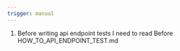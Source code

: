 ```yaml
---
trigger: manual
---
```


1. Before writing api endpoint tests I need to read Before HOW_TO_API_ENDPOINT_TEST.md
